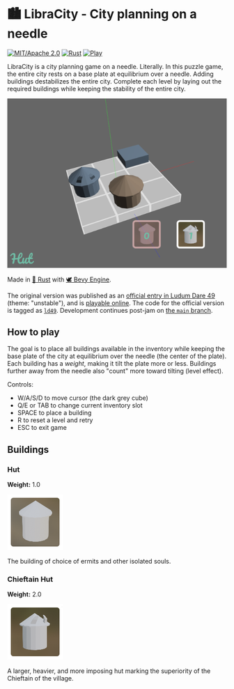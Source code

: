 # 🏙 LibraCity - City planning on a needle

[![MIT/Apache 2.0](https://img.shields.io/badge/License-MIT%2FApache-blue.svg)](./LICENSE)
[![Rust](https://github.com/djeedai/libracity/workflows/CI/badge.svg)](https://github.com/djeedai/libracity/actions)
[![Play](https://img.shields.io/badge/PlayOnline-github.io-ff69b4)](https://djeedai.github.io/libracity/)

LibraCity is a city planning game on a needle. Literally. In this puzzle game, the entire city rests on a base plate at equilibrium over a needle. Adding buildings destabilizes the entire city. Complete each level by laying out the required buildings while keeping the stability of the entire city.

![Libra City early screenshot](media/cover_image.png)

Made in [🦀 Rust](https://www.rust-lang.org/) with [🕊 Bevy Engine](https://bevyengine.org/).

The original version was published as an [official entry in Ludum Dare 49](https://ldjam.com/events/ludum-dare/49/libra-city) (theme: "unstable"), and is [playable online](https://djeedai.github.io/libracity/). The code for the official version is tagged as [`ld49`](https://github.com/djeedai/libracity/tree/ld49). Development continues post-jam on [the `main` branch](https://github.com/djeedai/libracity/tree/main).

## How to play

The goal is to place all buildings available in the inventory while keeping the base plate of the city at equilibrium over the needle (the center of the plate). Each building has a _weight_, making it tilt the plate more or less. Buildings further away from the needle also "count" more toward tilting (level effect).

Controls:

- W/A/S/D to move cursor (the dark grey cube)
- Q/E or TAB to change current inventory slot
- SPACE to place a building
- R to reset a level and retry
- ESC to exit game

## Buildings

### Hut

**Weight:** 1.0

![The Hut](assets/textures/frame_hut.png)

The building of choice of ermits and other isolated souls.

### Chieftain Hut

**Weight:** 2.0

![The Chieftain Hut](assets/textures/frame_chieftain_hut.png)

A larger, heavier, and more imposing hut marking the superiority of the Chieftain of the village.
